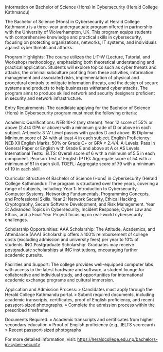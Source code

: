 Information on Bachelor of Science (Hons) in Cybersecurity (Herald College Kathmandu)

The Bachelor of Science (Hons) in Cybersecurity at Herald College Kathmandu is a three-year undergraduate program offered in partnership with the University of Wolverhampton, UK. This program equips students with comprehensive knowledge and practical skills in cybersecurity, focusing on protecting organizations, networks, IT systems, and individuals against cyber threats and attacks.

Program Highlights:
The course utilizes the L-T-W (Lecture, Tutorial, and Workshop) methodology, emphasizing both theoretical understanding and practical application. Students will explore topics such as cyber threats and attacks, the criminal subculture profiting from these activities, information management and associated risks, implementation of physical and procedural controls to mitigate information threats, and the design of secure systems and products to help businesses withstand cyber attacks. The program aims to produce skilled network and security designers proficient in security and network infrastructure.

Entry Requirements:
The candidate applying for the Bachelor of Science (Hons) in Cybersecurity program must meet the following criteria:

Academic Qualifications:
NEB 10+2 (any stream): Year 12 score of 55% or above (2.4/4 GPA or above) with a minimum grade of D or above in each subject.
A-Levels: 3 'A' Level passes with grades D and above.
IB Diploma: Minimum score of 24 with at least 4 in each subject.
English Proficiency:
NEB XII English Marks: 50% or Grade C+ or GPA ≥ 2.4/4.
A-Levels: Pass in General Paper or English with Grade E and above at A or AS Levels.
International Tests:
IELTS: Overall score of 6 with a minimum of 5.5 in each component.
Pearson Test of English (PTE): Aggregate score of 54 with a minimum of 51 in each skill.
TOEFL: Aggregate score of 79 with a minimum of 19 in each skill.

Curricular Structure of Bachelor of Science (Hons) in Cybersecurity (Herald College Kathmandu):
The program is structured over three years, covering a range of subjects, including:
Year 1: Introduction to Cybersecurity, Computer Systems, Networking Fundamentals, Programming Concepts, and Professional Skills.
Year 2: Network Security, Ethical Hacking, Cryptography, Secure Software Development, and Risk Management.
Year 3: Advanced Topics in Cybersecurity, Incident Response, Cyber Law and Ethics, and a Final Year Project focusing on real-world cybersecurity challenges.

Scholarship Opportunities:
AAA Scholarship: The Attitude, Academics, and Attendance (AAA) Scholarship offers a 100% reimbursement of college costs (excluding admission and university fees) per year to 10% of students.
ING Postgraduate Scholarship: Graduates may receive postgraduate scholarships at ING institutions, encouraging further academic pursuits.

Facilities and Support:
The college provides well-equipped computer labs with access to the latest hardware and software, a student lounge for collaborative and individual study, and opportunities for international academic exchange programs and cultural immersion.

Application and Admission Process:
» Candidates must apply through the Herald College Kathmandu portal.
» Submit required documents, including academic transcripts, certificates, proof of English proficiency, and recent passport-sized photographs.
» Complete the admission process within the prescribed timeframe.

Documents Required:
» Academic transcripts and certificates from higher secondary education
» Proof of English proficiency (e.g., IELTS scorecard)
» Recent passport-sized photographs

For more detailed information, visit: https://heraldcollege.edu.np/bachelors-in-cyber-security
